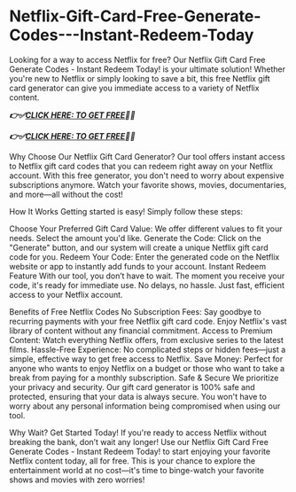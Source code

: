 # Netflix-Gift-Card-Free-Generate-Codes---Instant-Redeem-Today
Looking for a way to access Netflix for free? Our Netflix Gift Card Free Generate Codes - Instant Redeem Today! is your ultimate solution! Whether you're new to Netflix or simply looking to save a bit, this free Netflix gift card generator can give you immediate access to a variety of Netflix content.

***👉✅[CLICK HERE: TO GET FREE](https://offerzbolt.com/ne1c4x/)🔶🔷***

***👉✅[CLICK HERE: TO GET FREE](https://offerzbolt.com/ne1c4x/)🔶🔷***


Why Choose Our Netflix Gift Card Generator?
Our tool offers instant access to Netflix gift card codes that you can redeem right away on your Netflix account. With this free generator, you don't need to worry about expensive subscriptions anymore. Watch your favorite shows, movies, documentaries, and more—all without the cost!

How It Works
Getting started is easy! Simply follow these steps:

Choose Your Preferred Gift Card Value: We offer different values to fit your needs. Select the amount you'd like.
Generate the Code: Click on the "Generate" button, and our system will create a unique Netflix gift card code for you.
Redeem Your Code: Enter the generated code on the Netflix website or app to instantly add funds to your account.
Instant Redeem Feature
With our tool, you don’t have to wait. The moment you receive your code, it's ready for immediate use. No delays, no hassle. Just fast, efficient access to your Netflix account.

Benefits of Free Netflix Codes
No Subscription Fees: Say goodbye to recurring payments with your free Netflix gift card code. Enjoy Netflix's vast library of content without any financial commitment.
Access to Premium Content: Watch everything Netflix offers, from exclusive series to the latest films.
Hassle-Free Experience: No complicated steps or hidden fees—just a simple, effective way to get free access to Netflix.
Save Money: Perfect for anyone who wants to enjoy Netflix on a budget or those who want to take a break from paying for a monthly subscription.
Safe & Secure
We prioritize your privacy and security. Our gift card generator is 100% safe and protected, ensuring that your data is always secure. You won't have to worry about any personal information being compromised when using our tool.

Why Wait? Get Started Today!
If you're ready to access Netflix without breaking the bank, don’t wait any longer! Use our Netflix Gift Card Free Generate Codes - Instant Redeem Today! to start enjoying your favorite Netflix content today, all for free. This is your chance to explore the entertainment world at no cost—it's time to binge-watch your favorite shows and movies with zero worries!
